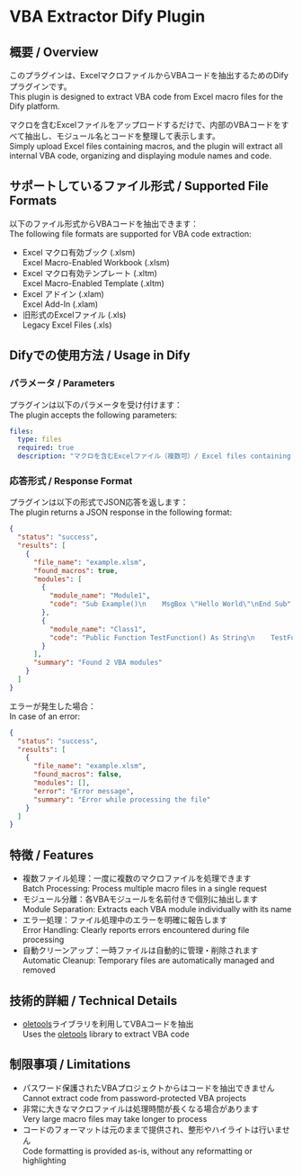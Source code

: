 # VBA Extractor Dify Plugin

## 概要 / Overview

このプラグインは、ExcelマクロファイルからVBAコードを抽出するためのDifyプラグインです。  
This plugin is designed to extract VBA code from Excel macro files for the Dify platform.

マクロを含むExcelファイルをアップロードするだけで、内部のVBAコードをすべて抽出し、モジュール名とコードを整理して表示します。  
Simply upload Excel files containing macros, and the plugin will extract all internal VBA code, organizing and displaying module names and code.

## サポートしているファイル形式 / Supported File Formats

以下のファイル形式からVBAコードを抽出できます：  
The following file formats are supported for VBA code extraction:

* Excel マクロ有効ブック (.xlsm)  
  Excel Macro-Enabled Workbook (.xlsm)
* Excel マクロ有効テンプレート (.xltm)  
  Excel Macro-Enabled Template (.xltm)
* Excel アドイン (.xlam)  
  Excel Add-In (.xlam)
* 旧形式のExcelファイル (.xls)  
  Legacy Excel Files (.xls)

## Difyでの使用方法 / Usage in Dify

### パラメータ / Parameters

プラグインは以下のパラメータを受け付けます：  
The plugin accepts the following parameters:

```yaml
files:
  type: files
  required: true
  description: "マクロを含むExcelファイル（複数可）/ Excel files containing macros"
```

### 応答形式 / Response Format

プラグインは以下の形式でJSON応答を返します：  
The plugin returns a JSON response in the following format:

```json
{
  "status": "success",
  "results": [
    {
      "file_name": "example.xlsm",
      "found_macros": true,
      "modules": [
        {
          "module_name": "Module1",
          "code": "Sub Example()\n    MsgBox \"Hello World\"\nEnd Sub"
        },
        {
          "module_name": "Class1",
          "code": "Public Function TestFunction() As String\n    TestFunction = \"Test\"\nEnd Function"
        }
      ],
      "summary": "Found 2 VBA modules"
    }
  ]
}
```

エラーが発生した場合：  
In case of an error:

```json
{
  "status": "success",
  "results": [
    {
      "file_name": "example.xlsm",
      "found_macros": false,
      "modules": [],
      "error": "Error message",
      "summary": "Error while processing the file"
    }
  ]
}
```


## 特徴 / Features

* 複数ファイル処理：一度に複数のマクロファイルを処理できます  
  Batch Processing: Process multiple macro files in a single request
* モジュール分離：各VBAモジュールを名前付きで個別に抽出します  
  Module Separation: Extracts each VBA module individually with its name
* エラー処理：ファイル処理中のエラーを明確に報告します  
  Error Handling: Clearly reports errors encountered during file processing
* 自動クリーンアップ：一時ファイルは自動的に管理・削除されます  
  Automatic Cleanup: Temporary files are automatically managed and removed

## 技術的詳細 / Technical Details

* [oletools](https://github.com/decalage2/oletools)ライブラリを利用してVBAコードを抽出  
  Uses the [oletools](https://github.com/decalage2/oletools) library to extract VBA code

## 制限事項 / Limitations

* パスワード保護されたVBAプロジェクトからはコードを抽出できません  
  Cannot extract code from password-protected VBA projects
* 非常に大きなマクロファイルは処理時間が長くなる場合があります  
  Very large macro files may take longer to process
* コードのフォーマットは元のままで提供され、整形やハイライトは行いません  
  Code formatting is provided as-is, without any reformatting or highlighting
